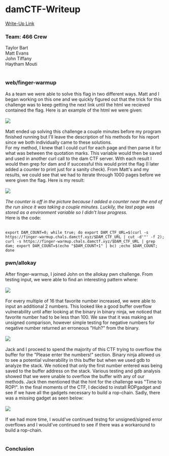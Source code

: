 # damCTF-Writeup
[Write-Up Link](https://github.com/tbart27/damCTF-Writeup/blob/main/README.md)

### Team: 466 Crew
Taylor Bart<br>
Matt Evans<br>
John Tiffany<br>
Haytham Mouti<br>
<br>

### web/finger-warmup
As a team we were able to solve this flag in two different ways. Matt and I began working on this one and we quickly figured out that the trick for this challenge was to keep getting the next link until the html we recieved contained the flag. Here is an example of the html we were given:<br>
<br>
![](https://github.com/tbart27/damCTF-Writeup/blob/main/web1.png)<br>
<br>
Matt ended up solving this challenge a couple minutes before my program finished running but I'll leave the description of his methods for his report since we both individually came to these solutions.<br>
For my method, I knew that I could curl for each page and then parse it for what was between the quotation marks. This variable would then be saved and used in another curl call to the dam CTF server. With each result I would then grep for dam and if successful this would print the flag (I later added a counter to print just for a sanity check). From Matt's and my results, we could see that we had to iterate through 1000 pages before we were given the flag. Here is my result:<br>
<br>
![](https://github.com/tbart27/damCTF-Writeup/blob/main/web2.png)<br>
<br>
*The counter is off in the picture because I added a counter near the end of the run since it was taking a couple minutes. Luckily, the last page was stored as a environment variable so I didn't lose progress.*<br>
Here is the code:<br>
<br>
```
export DAM_COUNT=0; while true; do export DAM_CTF_URL=$(curl -s https://finger-warmup.chals.damctf.xyz/$DAM_CTF_URL | cut -d'"' -f 2); curl -s https://finger-warmup.chals.damctf.xyz/$DAM_CTF_URL | grep dam; export DAM_COUNT=$(echo "$DAM_COUNT+1" | bc) ;echo $DAM_COUNT; done
```
### pwn/allokay
After finger-warmup, I joined John on the allokay pwn challenge. From testing input, we were able to find an interesting pattern where:<br>
<br>
![](https://github.com/tbart27/damCTF-Writeup/blob/main/pwn1.png)<br>
<br>
For every multiple of 16 that favorite number increased, we were able to input an additional 2 numbers. This looked like a good buffer overflow vulnerability until after looking at the binary in binary ninja, we noticed that favorite number had to be less than 100. We saw that it was making an unsigned comparison, however simple testing for negative numbers for negative number returned an erroneous "Huh?" from the binary.<br>
<br>
![](https://github.com/tbart27/damCTF-Writeup/blob/main/pwn2.png)<br>
<br>
Jack and I proceed to spend the majority of this CTF trying to overflow the buffer for the "Please enter the numbers!" section. Binary ninja allowed us to see a potential vulnerability in this buffer but when we used gdb to analyze the stack. We noticed that only the first number entered was being saved to the buffer address on the stack. Various testing and gdb analysis showed that we were unable to overflow the buffer with any of our methods. Jack then mentioned that the hint for the challenge was "Time to ROP!". In the final moments of the CTF, I decided to install ROPgadget and see if we have all the gadgets necessary to build a rop-chain. Sadly, there was a missing gadget as seen below:<br>
<br>
![](https://github.com/tbart27/damCTF-Writeup/blob/main/pwn3.png)<br>
<br>
If we had more time, I would've continued testng for unsigned/signed error overflows and I would've continued to see if there was a workaround to build a rop-chain.<br>
<br>
### Conclusion
